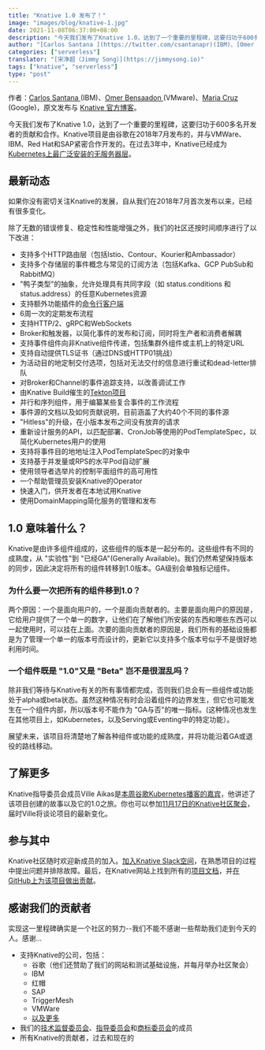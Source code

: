 ```yaml
---
title: "Knative 1.0 发布了！"
image: "images/blog/knative-1.jpg"
date: 2021-11-08T06:37:00+08:00
description: "今天我们发布了Knative 1.0，达到了一个重要的里程碑，这要归功于600多名开发者的贡献和合作。"
author: "[Carlos Santana ](https://twitter.com/csantanapr)(IBM)、[Omer Bensaadon ](https://twitter.com/omer_bensaadon)(VMware)、[Maria Cruz ](https://twitter.com/marianarra_)(Google)"
categories: ["serverless"]
translator: "[宋净超（Jimmy Song）](https://jimmysong.io)"
tags: ["knative", "serverless"]
type: "post"
---
```


作者：[Carlos Santana ](https://twitter.com/csantanapr)(IBM)、[Omer Bensaadon ](https://twitter.com/omer_bensaadon)(VMware)、[Maria Cruz ](https://twitter.com/marianarra_)(Google)，原文发布与 [Knative 官方博客](https://knative.dev/blog/articles/knative-1.0/)。

今天我们发布了Knative 1.0，达到了一个重要的里程碑，这要归功于600多名开发者的贡献和合作。Knative项目是由谷歌在2018年7月发布的，并与VMWare、IBM、Red Hat和SAP紧密合作开发的。在过去3年中，Knative已经成为[Kubernetes上最广泛安装的无服务器层](https://www.cncf.io/wp-content/uploads/2020/11/CNCF_Survey_Report_2020.pdf)。

## 最新动态

如果你没有密切关注Knative的发展，自从我们在2018年7月首次发布以来，已经有很多变化。

除了无数的错误修复、稳定性和性能增强之外，我们的社区还按时间顺序进行了以下改进：

- 支持多个HTTP路由层（包括Istio、Contour、Kourier和Ambassador）
- 支持多个存储层的事件概念与常见的订阅方法（包括Kafka、GCP PubSub和RabbitMQ）
- "鸭子类型"的抽象，允许处理具有共同字段（如 status.conditions 和 status.address）的任意Kubernetes资源
- 支持额外功能插件的[命令行客户端](https://knative.dev/docs/client/install-kn/)
- 6周一次的定期发布流程
- 支持HTTP/2、gRPC和WebSockets
- Broker和触发器，以简化事件的发布和订阅，同时将生产者和消费者解耦
- 支持事件组件向非Knative组件传递，包括集群外组件或主机上的特定URL
- 支持自动提供TLS证书（通过DNS或HTTP01挑战）
- 为活动目的地定制交付选项，包括对无法交付的信息进行重试和dead-letter排队
- 对Broker和Channel的事件追踪支持，以改善调试工作
- 由Knative Build催生的[Tekton项目](https://tekton.dev/)
- 并行和序列组件，用于编纂某些复合事件的工作流程
- 事件源的文档以及如何贡献说明，目前涵盖了大约40个不同的事件源
- "Hitless"的升级，在小版本发布之间没有放弃的请求
- 重新设计服务的API，以匹配部署、CronJob等使用的PodTemplateSpec，以简化Kubernetes用户的使用
- 支持将事件目的地地址注入PodTemplateSpec的对象中
- 支持基于并发量或RPS的水平Pod自动扩展
- 使用领导者选举片的控制平面组件的高可用性
- 一个帮助管理员安装Knative的Operator
- 快速入门，供开发者在本地试用Knative
- 使用DomainMapping简化服务的管理和发布

## 1.0 意味着什么？

Knative是由许多组件组成的，这些组件的版本是一起分布的。这些组件有不同的成熟度，从 "实验性"到 "已经GA"(Generally Available)。我们仍然希望保持版本的同步，因此决定将所有的组件转移到1.0版本。GA级别会单独标记组件。

### 为什么要一次把所有的组件移到1.0？

两个原因：一个是面向用户的，一个是面向贡献者的。主要是面向用户的原因是，它给用户提供了一个单一的数字，让他们在了解他们所安装的东西和哪些东西可以一起使用时，可以挂在上面。次要的面向贡献者的原因是，我们所有的基础设施都是为了管理一个单一的版本号而设计的，更新它以支持多个版本号似乎不是很好地利用时间。

### 一个组件既是 "1.0"又是 "Beta" 岂不是很混乱吗？

除非我们等待与Knative有关的所有事情都完成，否则我们总会有一些组件或功能处于alpha或beta状态。虽然这种情况有时会沿着组件的边界发生，但它也可能发生在一个组件内部，所以版本号不能作为 "GA与否"的唯一指标。(这种情况也发生在其他项目上，如Kubernetes，以及Serving或Eventing中的特定功能）。

展望未来，该项目将清楚地了解各种组件或功能的成熟度，并将功能沿着GA或退役的路线移动。

## 了解更多

Knative指导委员会成员Ville Aikas是[本周谷歌Kubernetes播客的嘉宾](https://kubernetespodcast.com/episode/166-knative-1.0/)，他讲述了该项目创建的故事以及它的1.0之旅。你也可以参加[11月17日的Knative社区聚会](https://calendar.google.com/calendar/u/0/r/eventedit/NnAycjJyZmdlMTF1b2FuOGJzZjZ1dXA0aTZfMjAyMTExMjRUMTczMDAwWiBrbmF0aXZlLnRlYW1fOXE4M2JnMDdxczViOXJyc2xwNWpvcjRsNnNAZw?tab=mc)，届时Ville将谈论项目的最新变化。

## 参与其中

Knative社区随时欢迎新成员的加入。[加入Knative Slack空间](https://slack.knative.dev/)，在熟悉项目的过程中提出问题并排除故障。最后，在Knative网站上找到所有的[项目文档](https://knative.dev/docs/)，并[在GitHub上为该项目做出贡献](https://github.com/knative)。

## 感谢我们的贡献者

实现这一里程碑确实是一个社区的努力--我们不能不感谢一些帮助我们走到今天的人。感谢...

- 支持Knative的公司，包括：
	- 谷歌（他们还赞助了我们的网站和测试基础设施，并每月举办社区聚会）
	- IBM
	- 红帽
	- SAP
	- TriggerMesh
	- VMWare
	- [以及更多](https://knative.teststats.cncf.io/d/5/companies-table?orgId=1&var-period_name=Last_decade&var-metric=contributions)
- 我们的[技术监督委员会](https://github.com/knative/community/blob/main/TECH-OVERSIGHT-COMMITTEE.md)、[指导委员会](https://github.com/knative/community/blob/main/STEERING-COMMITTEE.md)和[商标委员会](https://github.com/knative/community/blob/main/TRADEMARK-COMMITTEE.md)的成员
- 所有Knative的贡献者，过去和现在的